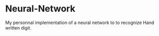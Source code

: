 # Neural-Network

My personnal implementation of a neural network to to recognize Hand written digit.
